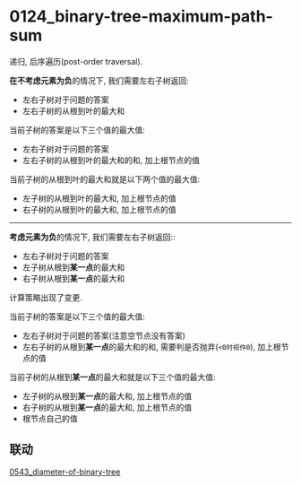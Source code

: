# 0124_binary-tree-maximum-path-sum

递归, 后序遍历(post-order traversal).

**在不考虑元素为负**的情况下, 我们需要左右子树返回:

- 左右子树对于问题的答案
- 左右子树的从根到叶的最大和

当前子树的答案是以下三个值的最大值:

- 左右子树对于问题的答案
- 左右子树的从根到叶的最大和的和, 加上根节点的值

当前子树的从根到叶的最大和就是以下两个值的最大值:

- 左子树的从根到叶的最大和, 加上根节点的值
- 右子树的从根到叶的最大和, 加上根节点的值

---

**考虑元素为负**的情况下, 我们需要左右子树返回::

- 左右子树对于问题的答案
- 左子树从根到**某一点**的最大和
- 右子树从根到**某一点**的最大和

计算策略出现了变更.

当前子树的答案是以下三个值的最大值:

- 左右子树对于问题的答案(注意空节点没有答案)
- 左右子树的从根到**某一点**的最大和的和, 需要判是否抛弃(`<0时视作0`), 加上根节点的值

当前子树的从根到**某一点**的最大和就是以下三个值的最大值:

- 左子树的从根到**某一点**的最大和, 加上根节点的值
- 右子树的从根到**某一点**的最大和, 加上根节点的值
- 根节点自己的值

## 联动

[0543_diameter-of-binary-tree](./0543_diameter-of-binary-tree)
